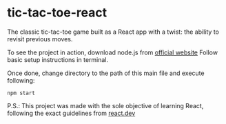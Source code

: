 # tic-tac-toe-react
The classic tic-tac-toe game built as a React app with a twist: the ability to revisit previous moves. 

To see the project in action, download node.js from [official website](https://nodejs.org)
Follow basic setup instructions in terminal.

Once done, change directory to the path of this main file and execute following:

```
npm start
```

P.S.: This project was made with the sole objective of learning React, following the exact guidelines from [react.dev](https://react.dev/learn/tutorial-tic-tac-toe)
